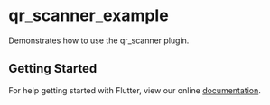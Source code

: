 # qr_scanner_example

Demonstrates how to use the qr_scanner plugin.

## Getting Started

For help getting started with Flutter, view our online
[documentation](https://flutter.io/).
